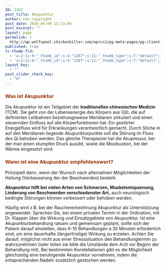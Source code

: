 ```yaml
---
ID: 2342
post_title: Akupunktur
author: rmz-copyright
post_date: 2016-04-09 15:13:04
post_excerpt: ""
layout: page
permalink: >
  http://wp.wolfspool.chickenkiller.com/wprcs1/pg-meta-pages/pg-client-pages-rmz/akupunktur/
published: true
tc-thumb-fld:
  - 'a:2:{s:9:"_thumb_id";s:4:"1267";s:11:"_thumb_type";s:7:"default";}'
  - 'a:2:{s:9:"_thumb_id";s:4:"1267";s:11:"_thumb_type";s:7:"default";}'
layout_key:
  - ""
post_slider_check_key:
  - "0"
---
```

<h3><span style="color: #993300;">Was ist Akupunktur</span></h3>
Die Akupunktur ist ein Teilgebiet der <strong>traditionellen chinesischen Medizin</strong> (TCM). Sie geht von der Lebensenergie des Körpers aus (Qi), die auf definierten Leitbahnen beziehungsweise Meridianen zirkuliert und einen steuernden Einfluss auf alle Körperfunktionen hat. Ein gestörter Energiefluss wird für Erkrankungen verantwortlich gemacht. Durch Stiche in auf den Meridianen liegende Akupunkturpunkte soll die Störung im Fluss des Qi behoben werden. Das gleiche Therapieziel hat die Akupressur, bei der man einen stumpfen Druck ausübt, sowie die Moxibustion, bei der Wärme eingesetzt wird.
<h3><span style="color: #993300;">Wann ist eine Akupunktur empfehlenswert?</span></h3>
Prinzipiell dann, wenn der Wunsch nach alternativen Möglichkeiten der Heilung (Verbesserung der der Beschwerden) besteht.

<strong>Akupunktur hilft bei vielen Arten von Schmerzen, Muskelentspannung, Linderung von Beschwerden verschiedenster Art,</strong> auch neurologisch bedingte Störungen können verbessert oder behoben werden.

Häufig wird z.B. bei der Raucherentwöhnung Akupunktur als Unterstützung angewendet. Sprechen Sie, bei einem privaten Termin in der Ordination, mit Dr. Klapper über die Wirkung und Einsatzgebiete von Akupunktur. Ist eine Akupunkturbehandlung ratsam und gemeinsam geplant, sollte sich der Patient darauf einstellen, dass 6-10 Behandlungen á 30 Minuten erforderlich sind, um eine dauerhafte (längerfristige) Wirkung zu erzielen. Achten Sie darauf, möglichst nicht aus einer Stresssituation den Behandlungtermin zu wahrzunehmen (oder teilen sie bitte die Umstände dem Arzt vor Beginn der Behandlung mit). Bei bestimmten Konstellationen gibt es die Möglichkeit gleichzeitig eine beruhigende Akupunktur vornehmen, indem die entsprechenden Nadeln zusätzlich gestochen werden.